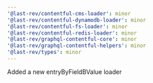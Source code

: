 ```yaml
---
'@last-rev/contentful-cms-loader': minor
'@last-rev/contentful-dynamodb-loader': minor
'@last-rev/contentful-fs-loader': minor
'@last-rev/contentful-redis-loader': minor
'@last-rev/graphql-contentful-core': minor
'@last-rev/graphql-contentful-helpers': minor
'@last-rev/types': minor
---
```


Added a new entryByFieldBValue loader
